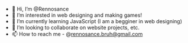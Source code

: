 - 👋 Hi, I’m @Rennosance
- 👀 I’m interested in web designing and making games!
- 🌱 I’m currently learning JavaScript (I am a begginer in web designing)
- 💞️ I’m looking to collaborate on website projects, etc.
- 📫 How to reach me - @rennosance.bruh@gmail.com

<!---
Rennosance/Rennosance is a ✨ special ✨ repository because its `README.md` (this file) appears on your GitHub profile.
You can click the Preview link to take a look at your changes.
--->
